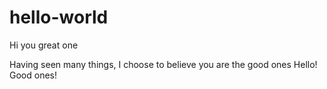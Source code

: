 # hello-world

Hi you great one

Having seen many things, I choose to believe you are the good ones
Hello! Good ones!
